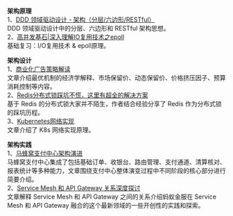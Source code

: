 **架构原理**  
1、[DDD 领域驱动设计 - 架构（分层/六边形/RESTful）](https://mp.weixin.qq.com/s/76BigZ5vvR2eY-GMg9t8Fw)  
DDD 领域驱动设计中的分层、六边形和 RESTful 架构思想。  
2、[高并发基石|深入理解IO复用技术之epoll](https://mp.weixin.qq.com/s/mhEbONpEbt_1yR6dycdu3Q)  
基础复习：I/O复用技术 & epoll原理。  

**架构设计**  
1、[商业化广告策略解读](https://mp.weixin.qq.com/s/bDkSl0lWcgd52zhOthDUGw)  
文章介绍最优机制的经济学解释、市场保留价、动态保留价、价格挤压因子、预算消耗控制等内容。  
2、[Redis分布式锁踩坑不慌，这里有超全的解决方案](https://mp.weixin.qq.com/s/GppIPkxAegUfVN5aXci4-Q)  
基于 Redis 的分布式锁大家并不陌生，作者结合经验分享了 Redis 作为分布式锁的踩坑历程。  
3、[Kubernetes网络实现](https://mp.weixin.qq.com/s/hFe-CkxdEoKtRGLCJCAAnQ)  
文章介绍了 K8s 网络实现原理。  

**架构实践**  
1、[马蜂窝支付中心架构演进](https://mp.weixin.qq.com/s/T_jRIST_MJhksNafcyZGFA)  
马蜂窝支付中心集成了包括基础订单、收银台、路由管理、支付通道、清算核对、报表统计等多种能力，文章围绕支付中心整体演变过程中不同阶段的核心部分进行简要介绍。  
2、[Service Mesh 和 API Gateway 关系深度探讨](https://mp.weixin.qq.com/s/fstwOwAjQ2PiZXr-mYj77Q)  
文章解释 Service Mesh 和 API Gateway 之间的关系介绍蚂蚁金服在 Service Mesh 和 API Gateway 融合的这个最新领域的一些开创性的实践和探索。  
